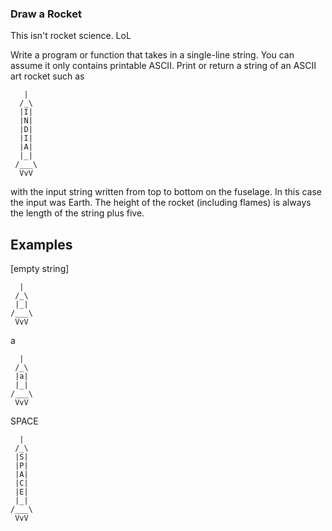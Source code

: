 ### Draw a Rocket

This isn't rocket science. LoL

Write a program or function that takes in a single-line string. You can assume it only contains printable ASCII. Print or return a string of an ASCII art rocket such as

```
   |
  /_\
  |I|
  |N|
  |D|
  |I|
  |A|
  |_|
 /___\
  VvV
```

with the input string written from top to bottom on the fuselage. In this case the input was Earth. The height of the rocket (including flames) is always the length of the string plus five.

## Examples

[empty string]

```
  |
 /_\
 |_|
/___\
 VvV
```


a
```
  |
 /_\
 |a|
 |_|
/___\
 VvV
```

SPACE

```
  |
 /_\
 |S|
 |P|
 |A|
 |C|
 |E|
 |_|
/___\
 VvV
```

